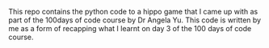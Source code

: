 This repo contains the python code to a hippo game that I came up with as part of the 100days of code course by Dr Angela Yu.
This code is written by me as a form of recapping what I learnt on day 3 of the 100 days of code course. 
